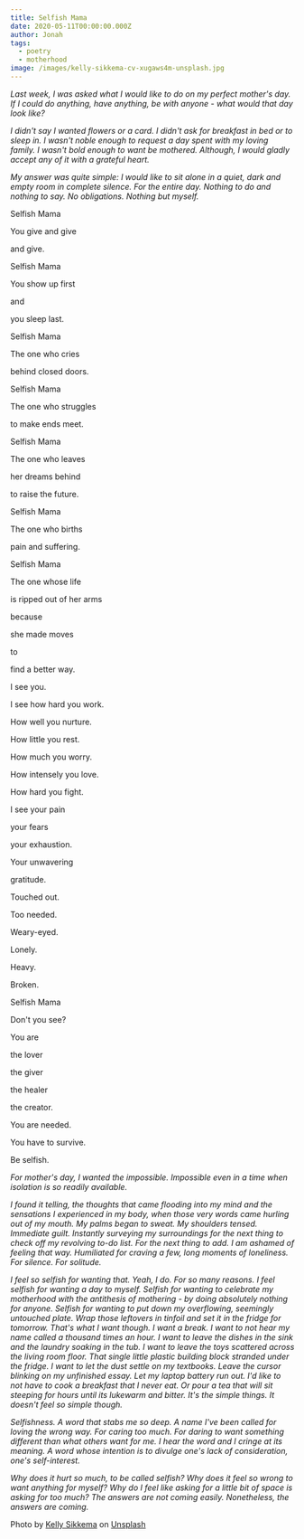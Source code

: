```yaml
---
title: Selfish Mama
date: 2020-05-11T00:00:00.000Z
author: Jonah
tags:
  - poetry
  - motherhood
image: /images/kelly-sikkema-cv-xugaws4m-unsplash.jpg
---
```

<!--StartFragment-->

*Last week, I was asked what I would like to do on my perfect mother's day. If I could do anything, have anything, be with anyone - what would that day look like?* 

*I didn't say I wanted flowers or a card. I didn't ask for breakfast in bed or to sleep in. I wasn't noble enough to request a day spent with my loving family. I wasn't bold enough to want be mothered. Although, I would gladly accept any of it with a grateful heart.*

*My answer was quite simple: I would like to sit alone in a quiet, dark and empty room in complete silence. For the entire day. Nothing to do and nothing to say. No obligations. Nothing but myself.*  

<!--EndFragment-->

<!--StartFragment-->

Selfish Mama

You give and give

and give.

Selfish Mama

You show up first

and 

you sleep last.

Selfish Mama

The one who cries

behind closed doors.

Selfish Mama

The one who struggles

to make ends meet.

Selfish Mama

The one who leaves

her dreams behind

to raise the future. 

Selfish Mama

The one who births

pain and suffering.

Selfish Mama

The one whose life

is ripped out of her arms

because 

she made moves

to 

find a better way.

I see you.

I see how hard you work.

How well you nurture.

How little you rest.

How much you worry.

How intensely you love.

How hard you fight.

I see your pain

your fears

your exhaustion.

Your unwavering 

gratitude.

Touched out.

Too needed.

Weary-eyed.

Lonely.

Heavy.

Broken.

Selfish Mama

Don't you see?

You are

the lover

the giver

the healer

the creator.

You are needed.

You have to survive.

Be selfish. 

<!--EndFragment-->

<!--StartFragment-->

*For mother's day, I wanted the impossible. Impossible even in a time when isolation is so readily available.* 

*I found it telling, the thoughts that came flooding into my mind and the sensations I experienced in my body, when those very words came hurling out of my mouth. My palms began to sweat. My shoulders tensed. Immediate guilt. Instantly surveying my surroundings for the next thing to check off my revolving to-do list. For the next thing to add. I am ashamed of feeling that way. Humiliated for craving a few, long moments of loneliness. For silence. For solitude.* 

*I feel so selfish for wanting that. Yeah, I do. For so many reasons. I feel selfish for wanting a day to myself. Selfish for wanting to celebrate my motherhood with the antithesis of mothering - by doing absolutely nothing for anyone. Selfish for wanting to put down my overflowing, seemingly untouched plate. Wrap those leftovers in tinfoil and set it in the fridge for tomorrow. That's what I want though. I want a break. I want to not hear my name called a thousand times an hour. I want to leave the dishes in the sink and the laundry soaking in the tub. I want to leave the toys scattered across the living room floor. That single little plastic building block stranded under the fridge. I want to let the dust settle on my textbooks. Leave the cursor blinking on my unfinished essay. Let my laptop battery run out. I'd like to not have to cook a breakfast that I never eat. Or pour a tea that will sit steeping for hours until its lukewarm and bitter. It's the simple things. It doesn't feel so simple though.* 

*Selfishness. A word that stabs me so deep. A name I've been called for loving the wrong way. For caring too much. For daring to want something different than what others want for me. I hear the word and I cringe at its meaning. A word whose intention is to divulge one's lack of consideration, one's self-interest.*

*Why does it hurt so much, to be called selfish? Why does it feel so wrong to want anything for myself? Why do I feel like asking for a little bit of space is asking for too much? The answers are not coming easily. Nonetheless, the answers are coming.*

<!--EndFragment-->

<!--StartFragment-->

Photo by [Kelly Sikkema](https://unsplash.com/@kellysikkema?utm_source=unsplash&utm_medium=referral&utm_content=creditCopyText) on [Unsplash](https://unsplash.com/s/photos/single-flower?utm_source=unsplash&utm_medium=referral&utm_content=creditCopyText)

<!--EndFragment-->